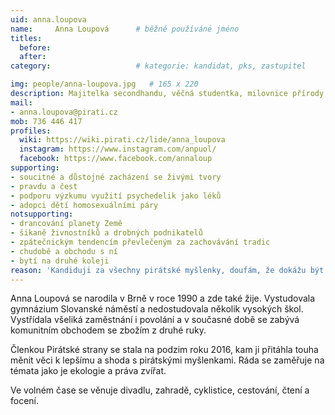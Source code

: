 ```yaml
---
uid: anna.loupova
name:     Anna Loupová  	# běžně používáné jméno
titles:
  before: 
  after:
category:                 	# kategorie: kandidat, pks, zastupitel

img: people/anna-loupova.jpg   # 165 x 220
description: Majitelka secondhandu, věčná studentka, milovnice přírody, knih a svobody 	# kratký popis, max 160 znaků
mail:
- anna.loupova@pirati.cz
mob: 736 446 417
profiles:
  wiki: https://wiki.pirati.cz/lide/anna_loupova
  instagram: https://www.instagram.com/anpuol/
  facebook: https://www.facebook.com/annaloup
supporting:
- soucitné a důstojné zacházení se živými tvory
- pravdu a čest
- podporu výzkumu využití psychedelik jako léků
- adopci dětí homosexuálními páry
notsupporting:
- drancování planety Země
- šikaně živnostníků a drobných podnikatelů
- zpátečnickým tendencím převlečeným za zachovávání tradic
- chudobě a obchodu s ní
- bytí na druhé koleji
reason: 'Kandiduji za všechny pirátské myšlenky, doufám, že dokážu být dalším silným hlasem, který pomůže k jejich prosazení. Chci bojovat za svobodu a možnosti, chci otevírat pálivá témata a přistupovat k nim s otevřenou hlavou a hledat ta nejlepší řešení. Chci podporovat zánik velkochovů a být hlasem těch, kteří jej nemají. Nejefektivnější způsob, jak těchto věcí dosáhnout je kandidovat a mluvit, dělám obojí.'
---
```

Anna Loupová se narodila v Brně v roce 1990 a zde také žije. Vystudovala gymnázium Slovanské náměstí a nedostudovala několik vysokých škol. Vystřídala všeliká zaměstnání i povolání a v současné době se zabývá komunitním obchodem se zbožím z druhé ruky.

Členkou Pirátské strany se stala na podzim roku 2016, kam ji přitáhla touha měnit věci k lepšímu a shoda s pirátskými myšlenkami. Ráda se zaměřuje na témata jako je ekologie a práva zvířat.

Ve volném čase se věnuje divadlu, zahradě, cyklistice, cestování, čtení a focení.
